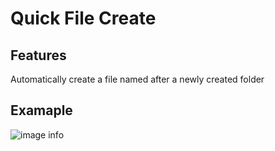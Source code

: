 # Quick File Create

## Features

Automatically create a file named after a newly created folder

## Examaple

![image info](https://firebasestorage.googleapis.com/v0/b/useweb-lib.appspot.com/o/devtools%2Fplugins%2Fvscode%2Fopen-storybook-story%2Fdemo.gif?alt=media&token=1981496f-7636-489b-ac30-d4fbaffdc0b0)
